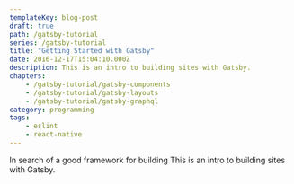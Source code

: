 ```yaml
---
templateKey: blog-post
draft: true
path: /gatsby-tutorial
series: /gatsby-tutorial
title: "Getting Started with Gatsby"
date: 2016-12-17T15:04:10.000Z
description: This is an intro to building sites with Gatsby.
chapters:
    - /gatsby-tutorial/gatsby-components
    - /gatsby-tutorial/gatsby-layouts
    - /gatsby-tutorial/gatsby-graphql
category: programming
tags:
    - eslint
    - react-native
---
```

In search of a good framework for building
This is an intro to building sites with Gatsby.
